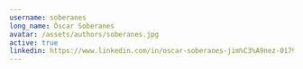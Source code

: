 ```yaml
---
username: soberanes
long_name: Óscar Soberanes
avatar: /assets/authors/soberanes.jpg
active: true
linkedin: https://www.linkedin.com/in/oscar-soberanes-jim%C3%A9nez-01798bb7/
---
```

